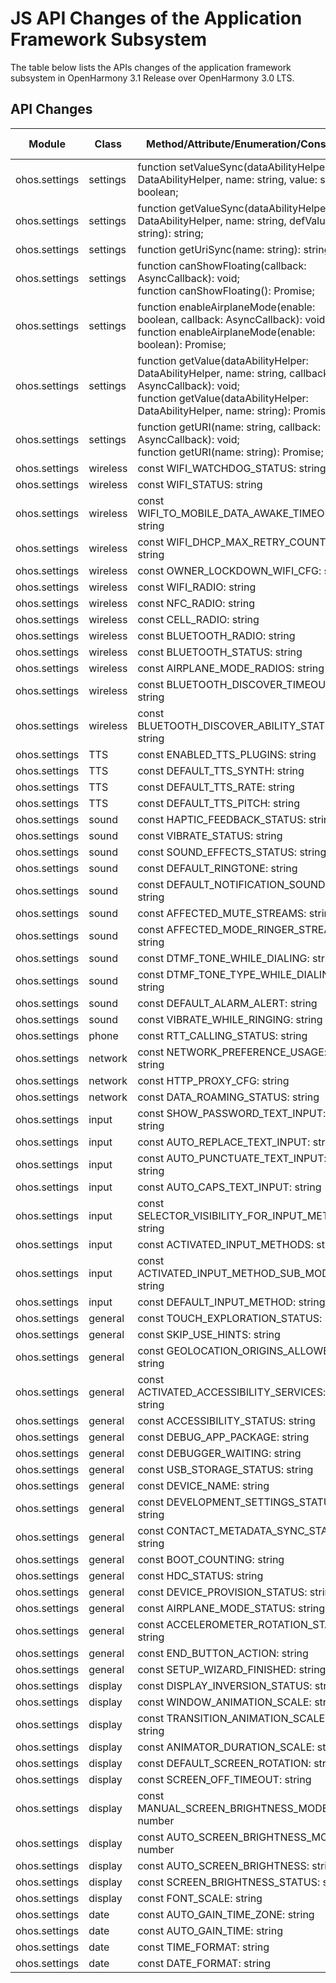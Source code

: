 # JS API Changes of the Application Framework Subsystem

The table below lists the APIs changes of the application framework subsystem in OpenHarmony 3.1 Release over OpenHarmony 3.0 LTS.

## API Changes

| Module| Class| Method/Attribute/Enumeration/Constant| Change Type|
|---|---|---|---|
| ohos.settings | settings | function setValueSync(dataAbilityHelper: DataAbilityHelper, name: string, value: string): boolean; | Added|
| ohos.settings | settings | function getValueSync(dataAbilityHelper: DataAbilityHelper, name: string, defValue: string): string; | Added|
| ohos.settings | settings | function getUriSync(name: string): string; | Added|
| ohos.settings | settings | function canShowFloating(callback: AsyncCallback<boolean>): void;<br>function canShowFloating(): Promise<boolean>; | Added|
| ohos.settings | settings | function enableAirplaneMode(enable: boolean, callback: AsyncCallback<void>): void;<br>function enableAirplaneMode(enable: boolean): Promise<void>; | Added|
| ohos.settings | settings | function getValue(dataAbilityHelper: DataAbilityHelper, name: string, callback: AsyncCallback<object>): void;<br>function getValue(dataAbilityHelper: DataAbilityHelper, name: string): Promise<object>; | Added|
| ohos.settings | settings | function getURI(name: string, callback: AsyncCallback<object>): void;<br>function getURI(name: string): Promise<object>; | Added|
| ohos.settings | wireless | const WIFI_WATCHDOG_STATUS: string | Added|
| ohos.settings | wireless | const WIFI_STATUS: string | Added|
| ohos.settings | wireless | const WIFI_TO_MOBILE_DATA_AWAKE_TIMEOUT: string | Added|
| ohos.settings | wireless | const WIFI_DHCP_MAX_RETRY_COUNT: string | Added|
| ohos.settings | wireless | const OWNER_LOCKDOWN_WIFI_CFG: string | Added|
| ohos.settings | wireless | const WIFI_RADIO: string | Added|
| ohos.settings | wireless | const NFC_RADIO: string | Added|
| ohos.settings | wireless | const CELL_RADIO: string | Added|
| ohos.settings | wireless | const BLUETOOTH_RADIO: string | Added|
| ohos.settings | wireless | const BLUETOOTH_STATUS: string | Added|
| ohos.settings | wireless | const AIRPLANE_MODE_RADIOS: string | Added|
| ohos.settings | wireless | const BLUETOOTH_DISCOVER_TIMEOUT: string | Added|
| ohos.settings | wireless | const BLUETOOTH_DISCOVER_ABILITY_STATUS: string | Added|
| ohos.settings | TTS | const ENABLED_TTS_PLUGINS: string | Added|
| ohos.settings | TTS | const DEFAULT_TTS_SYNTH: string | Added|
| ohos.settings | TTS | const DEFAULT_TTS_RATE: string | Added|
| ohos.settings | TTS | const DEFAULT_TTS_PITCH: string | Added|
| ohos.settings | sound | const HAPTIC_FEEDBACK_STATUS: string | Added|
| ohos.settings | sound | const VIBRATE_STATUS: string | Added|
| ohos.settings | sound | const SOUND_EFFECTS_STATUS: string | Added|
| ohos.settings | sound | const DEFAULT_RINGTONE: string | Added|
| ohos.settings | sound | const DEFAULT_NOTIFICATION_SOUND: string | Added|
| ohos.settings | sound | const AFFECTED_MUTE_STREAMS: string | Added|
| ohos.settings | sound | const AFFECTED_MODE_RINGER_STREAMS: string | Added|
| ohos.settings | sound | const DTMF_TONE_WHILE_DIALING: string | Added|
| ohos.settings | sound | const DTMF_TONE_TYPE_WHILE_DIALING: string | Added|
| ohos.settings | sound | const DEFAULT_ALARM_ALERT: string | Added|
| ohos.settings | sound | const VIBRATE_WHILE_RINGING: string | Added|
| ohos.settings | phone | const RTT_CALLING_STATUS: string | Added|
| ohos.settings | network | const NETWORK_PREFERENCE_USAGE: string | Added|
| ohos.settings | network | const HTTP_PROXY_CFG: string | Added|
| ohos.settings | network | const DATA_ROAMING_STATUS: string | Added|
| ohos.settings | input | const SHOW_PASSWORD_TEXT_INPUT: string | Added|
| ohos.settings | input | const AUTO_REPLACE_TEXT_INPUT: string | Added|
| ohos.settings | input | const AUTO_PUNCTUATE_TEXT_INPUT: string | Added|
| ohos.settings | input | const AUTO_CAPS_TEXT_INPUT: string | Added|
| ohos.settings | input | const SELECTOR_VISIBILITY_FOR_INPUT_METHOD: string | Added|
| ohos.settings | input | const ACTIVATED_INPUT_METHODS: string | Added|
| ohos.settings | input | const ACTIVATED_INPUT_METHOD_SUB_MODE: string | Added|
| ohos.settings | input | const DEFAULT_INPUT_METHOD: string | Added|
| ohos.settings | general | const TOUCH_EXPLORATION_STATUS: string | Added|
| ohos.settings | general | const SKIP_USE_HINTS: string | Added|
| ohos.settings | general | const GEOLOCATION_ORIGINS_ALLOWED: string | Added|
| ohos.settings | general | const ACTIVATED_ACCESSIBILITY_SERVICES: string | Added|
| ohos.settings | general | const ACCESSIBILITY_STATUS: string | Added|
| ohos.settings | general | const DEBUG_APP_PACKAGE: string | Added|
| ohos.settings | general | const DEBUGGER_WAITING: string | Added|
| ohos.settings | general | const USB_STORAGE_STATUS: string | Added|
| ohos.settings | general | const DEVICE_NAME: string | Added|
| ohos.settings | general | const DEVELOPMENT_SETTINGS_STATUS: string | Added|
| ohos.settings | general | const CONTACT_METADATA_SYNC_STATUS: string | Added|
| ohos.settings | general | const BOOT_COUNTING: string | Added|
| ohos.settings | general | const HDC_STATUS: string | Added|
| ohos.settings | general | const DEVICE_PROVISION_STATUS: string | Added|
| ohos.settings | general | const AIRPLANE_MODE_STATUS: string | Added|
| ohos.settings | general | const ACCELEROMETER_ROTATION_STATUS: string | Added|
| ohos.settings | general | const END_BUTTON_ACTION: string | Added|
| ohos.settings | general | const SETUP_WIZARD_FINISHED: string | Added|
| ohos.settings | display | const DISPLAY_INVERSION_STATUS: string | Added|
| ohos.settings | display | const WINDOW_ANIMATION_SCALE: string | Added|
| ohos.settings | display | const TRANSITION_ANIMATION_SCALE: string | Added|
| ohos.settings | display | const ANIMATOR_DURATION_SCALE: string | Added|
| ohos.settings | display | const DEFAULT_SCREEN_ROTATION: string | Added|
| ohos.settings | display | const SCREEN_OFF_TIMEOUT: string | Added|
| ohos.settings | display | const MANUAL_SCREEN_BRIGHTNESS_MODE: number | Added|
| ohos.settings | display | const AUTO_SCREEN_BRIGHTNESS_MODE: number | Added|
| ohos.settings | display | const AUTO_SCREEN_BRIGHTNESS: string | Added|
| ohos.settings | display | const SCREEN_BRIGHTNESS_STATUS: string | Added|
| ohos.settings | display | const FONT_SCALE: string | Added|
| ohos.settings | date | const AUTO_GAIN_TIME_ZONE: string | Added|
| ohos.settings | date | const AUTO_GAIN_TIME: string | Added|
| ohos.settings | date | const TIME_FORMAT: string | Added|
| ohos.settings | date | const DATE_FORMAT: string | Added|
